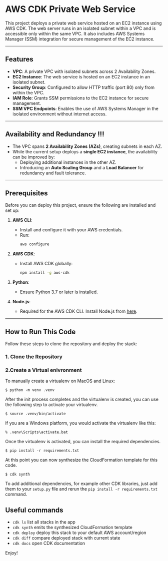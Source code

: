 # AWS CDK Private Web Service

This project deploys a private web service hosted on an EC2 instance using AWS CDK. The web server runs in an isolated subnet within a VPC and is accessible only within the same VPC. It also includes AWS Systems Manager (SSM) integration for secure management of the EC2 instance.

---

## Features

- **VPC**: A private VPC with isolated subnets across 2 Availability Zones.
- **EC2 Instance**: The web service is hosted on an EC2 instance in an isolated subnet.
- **Security Group**: Configured to allow HTTP traffic (port 80) only from within the VPC.
- **IAM Role**: Grants SSM permissions to the EC2 instance for secure management.
- **SSM VPC Endpoints**: Enables the use of AWS Systems Manager in the isolated environment without internet access.

---

## Availability and Redundancy !!!
- The VPC spans **2 Availability Zones (AZs)**, creating subnets in each AZ.
- While the current setup deploys a **single EC2 instance**, the availability can be improved by:
  - Deploying additional instances in the other AZ.
  - Introducing an **Auto Scaling Group** and a **Load Balancer** for redundancy and fault tolerance.

---

## Prerequisites

Before you can deploy this project, ensure the following are installed and set up:

1. **AWS CLI**:
   - Install and configure it with your AWS credentials.
   - Run:
     ```bash
     aws configure
     ```

2. **AWS CDK**:
   - Install AWS CDK globally:
     ```bash
     npm install -g aws-cdk
     ```

3. **Python**:
   - Ensure Python 3.7 or later is installed.

  
4. **Node.js**:
   - Required for the AWS CDK CLI. Install Node.js from [here](https://nodejs.org/).

---

## How to Run This Code

Follow these steps to clone the repository and deploy the stack:

### 1. Clone the Repository

### 2.Create a Virtual enivronment

To manually create a virtualenv on MacOS and Linux:

```
$ python -m venv .venv
```

After the init process completes and the virtualenv is created, you can use the following
step to activate your virtualenv.

```
$ source .venv/bin/activate
```

If you are a Windows platform, you would activate the virtualenv like this:

```
% .venv\Scripts\activate.bat
```

Once the virtualenv is activated, you can install the required dependencies.

```
$ pip install -r requirements.txt
```

At this point you can now synthesize the CloudFormation template for this code.

```
$ cdk synth
```

To add additional dependencies, for example other CDK libraries, just add
them to your `setup.py` file and rerun the `pip install -r requirements.txt`
command.

## Useful commands

 * `cdk ls`          list all stacks in the app
 * `cdk synth`       emits the synthesized CloudFormation template
 * `cdk deploy`      deploy this stack to your default AWS account/region
 * `cdk diff`        compare deployed stack with current state
 * `cdk docs`        open CDK documentation

Enjoy!
